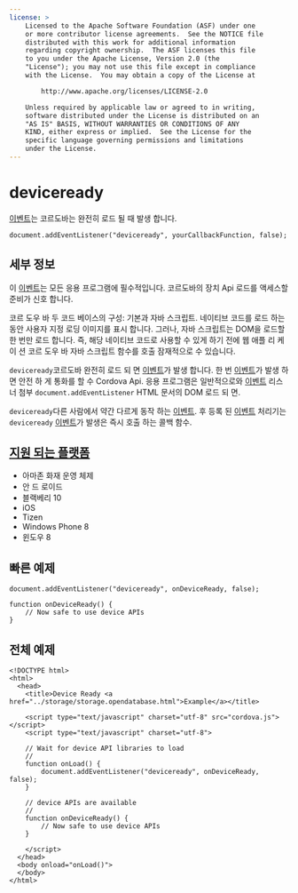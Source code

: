 ```yaml
---
license: >
    Licensed to the Apache Software Foundation (ASF) under one
    or more contributor license agreements.  See the NOTICE file
    distributed with this work for additional information
    regarding copyright ownership.  The ASF licenses this file
    to you under the Apache License, Version 2.0 (the
    "License"); you may not use this file except in compliance
    with the License.  You may obtain a copy of the License at

        http://www.apache.org/licenses/LICENSE-2.0

    Unless required by applicable law or agreed to in writing,
    software distributed under the License is distributed on an
    "AS IS" BASIS, WITHOUT WARRANTIES OR CONDITIONS OF ANY
    KIND, either express or implied.  See the License for the
    specific language governing permissions and limitations
    under the License.
---
```


# deviceready

<a href="events.html">이벤트</a>는 코르도바는 완전히 로드 될 때 발생 합니다.

    document.addEventListener("deviceready", yourCallbackFunction, false);
    

## 세부 정보

이 <a href="events.html">이벤트</a>는 모든 응용 프로그램에 필수적입니다. 코르도바의 장치 Api 로드를 액세스할 준비가 신호 합니다.

코르 도우 바 두 코드 베이스의 구성: 기본과 자바 스크립트. 네이티브 코드를 로드 하는 동안 사용자 지정 로딩 이미지를 표시 합니다. 그러나, 자바 스크립트는 DOM을 로드할 한 번만 로드 합니다. 즉, 해당 네이티브 코드로 사용할 수 있게 하기 전에 웹 애플 리 케이 션 코르 도우 바 자바 스크립트 함수를 호출 잠재적으로 수 있습니다.

`deviceready`코르도바 완전히 로드 되 면 <a href="events.html">이벤트</a>가 발생 합니다. 한 번 <a href="events.html">이벤트</a>가 발생 하면 안전 하 게 통화를 할 수 Cordova Api. 응용 프로그램은 일반적으로와 <a href="events.html">이벤트</a> 리스너 첨부 `document.addEventListener` HTML 문서의 DOM 로드 되 면.

`deviceready`다른 사람에서 약간 다르게 동작 하는 <a href="events.html">이벤트</a>. 후 등록 된 <a href="events.html">이벤트</a> 처리기는 `deviceready` <a href="events.html">이벤트</a>가 발생은 즉시 호출 하는 콜백 함수.

## <a href="../../config_ref/images.html">지원 되는 플랫폼</a>

*   아마존 화재 운영 체제
*   안 드 로이드
*   블랙베리 10
*   iOS
*   Tizen
*   Windows Phone 8
*   윈도우 8

## 빠른 예제

    document.addEventListener("deviceready", onDeviceReady, false);
    
    function onDeviceReady() {
        // Now safe to use device APIs
    }
    

## 전체 예제

    <!DOCTYPE html>
    <html>
      <head>
        <title>Device Ready <a href="../storage/storage.opendatabase.html">Example</a></title>
    
        <script type="text/javascript" charset="utf-8" src="cordova.js"></script>
        <script type="text/javascript" charset="utf-8">
    
        // Wait for device API libraries to load
        //
        function onLoad() {
            document.addEventListener("deviceready", onDeviceReady, false);
        }
    
        // device APIs are available
        //
        function onDeviceReady() {
            // Now safe to use device APIs
        }
    
        </script>
      </head>
      <body onload="onLoad()">
      </body>
    </html>